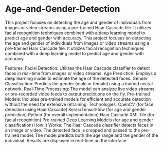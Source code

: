# Age-and-Gender-Detection
This project focuses on detecting the age and gender of individuals from images or video streams using a pre-trained Haar Cascade file. It utilizes facial recognition techniques combined with a deep learning model to predict age and gender with accuracy.
This project focuses on detecting the age and gender of individuals from images or video streams using a pre-trained Haar Cascade file. It utilizes facial recognition techniques combined with a deep learning model to predict age and gender with accuracy.

Features:
Facial Detection: Utilizes the Haar Cascade classifier to detect faces in real-time from images or video streams.
Age Prediction: Employs a deep learning model to estimate the age of the detected faces.
Gender Classification: Predicts the gender (male or female) using a trained neural network.
Real-Time Processing: The model can analyze live video streams or pre-recorded video feeds to output predictions on the fly.
Pre-trained Models: Includes pre-trained models for efficient and accurate detection without the need for extensive retraining.
Technologies:
OpenCV (for face detection using Haar Cascade)
Keras/TensorFlow (for age and gender prediction)
Python (for overall implementation)
Haar Cascade XML file (for facial recognition)
Pre-trained Deep Learning Models (for age and gender classification)
How It Works:
The Haar Cascade classifier detects faces in an image or video.
The detected face is cropped and passed to the pre-trained model.
The model predicts both the age range and the gender of the individual.
Results are displayed in real-time on the interface.
